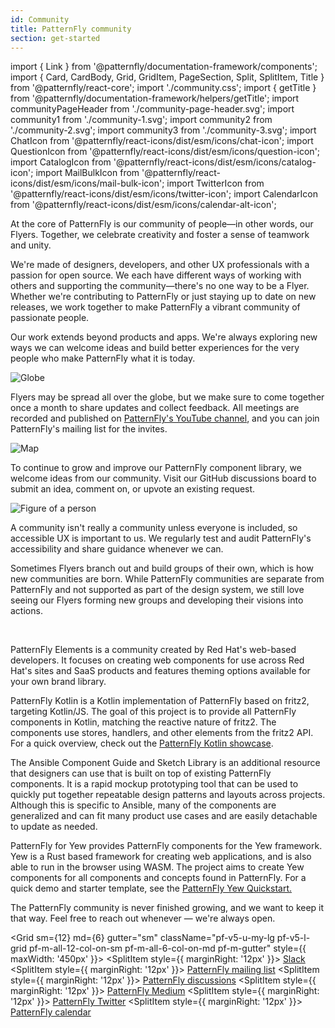 ```yaml
---
id: Community
title: PatternFly community
section: get-started
---
```


import { Link } from '@patternfly/documentation-framework/components';
import { Card, CardBody, Grid, GridItem, PageSection, Split, SplitItem, Title } from '@patternfly/react-core';
import './community.css';
import { getTitle } from '@patternfly/documentation-framework/helpers/getTitle';
import communityPageHeader from './community-page-header.svg';
import community1 from './community-1.svg';
import community2 from './community-2.svg';
import community3 from './community-3.svg';
import ChatIcon from '@patternfly/react-icons/dist/esm/icons/chat-icon';
import QuestionIcon from '@patternfly/react-icons/dist/esm/icons/question-icon';
import CatalogIcon from '@patternfly/react-icons/dist/esm/icons/catalog-icon';
import MailBulkIcon from '@patternfly/react-icons/dist/esm/icons/mail-bulk-icon';
import TwitterIcon from '@patternfly/react-icons/dist/esm/icons/twitter-icon';
import CalendarIcon from '@patternfly/react-icons/dist/esm/icons/calendar-alt-icon';

<div className="ws-community-page pf-m-light-100">
  <p>At the core of PatternFly is our community of people—in other words, our Flyers. Together, we celebrate creativity and foster a sense of teamwork and unity.</p>

  <Title size="3xl" className="ws-title pf-v5-u-mt-3xl" headingLevel="h2">Who we are</Title>
      <p>We're made of designers, developers, and other UX professionals with a passion for open source. We each have different ways of working with others and supporting the community—there's no one way to be a Flyer. Whether we're contributing to PatternFly or just staying up to date on new releases, we work together to make PatternFly a vibrant community of passionate people.</p>


  <Title size="3xl" className="pf-v5-u-mb-sm ws-page-title pf-v5-u-mt-3xl" headingLevel="h2">What we're building</Title>
  <p>Our work extends beyond products and apps. We're always exploring new ways we can welcome ideas and build better experiences for the very people who make PatternFly what it is today. </p>

  <Grid sm={12} md={4} hasGutter className="pf-v5-u-my-lg pf-v5-u-text-align-center ws-building-grid">
    <Card>
      <CardBody>
        <img src={community1} alt="Globe" className="ws-community-grid-img" />
        <Title size="xl" className="ws-title" headingLevel="h3">Building global connections</Title>
        <p>
          Flyers may be spread all over the globe, but we make sure to come together once a month to share updates and collect feedback. All meetings are recorded and published on <a href="https://www.youtube.com/channel/UCqLT0IEvYmb8z__9IFLSVyQ">PatternFly's YouTube channel</a>, and you can join PatternFly's mailing list for the invites.
        </p>
        <Title size="xl" className="ws-title" headingLevel="h3">
          <a href="https://www.redhat.com/mailman/listinfo/patternfly">Join our mailing list</a>
        </Title>
      </CardBody>
    </Card>
    <Card>
      <CardBody>
        <img src={community2} alt="Map" className="ws-community-grid-img" />
        <Title size="xl" className="ws-title" headingLevel="h3">Building new features</Title>
        <p>
          To continue to grow and improve our PatternFly component library, we welcome ideas from our community. Visit our GitHub discussions board to submit an idea, comment on, or upvote an existing request.
        </p>
        <Title size="xl" className="ws-title" headingLevel="h3">
          <a href="https://github.com/orgs/patternfly/discussions/categories/feature-requests">View or submit feature requests</a>
        </Title>
      </CardBody>
    </Card>
    <Card>
      <CardBody>
        <img src={community3} alt="Figure of a person" className="ws-community-grid-img" />
        <Title size="xl" className="ws-title" headingLevel="h3">Building accessible experiences</Title>
        <p>
          A community isn't really a community unless everyone is included, so accessible UX is important to us. We regularly test and audit PatternFly's accessibility and share guidance whenever we can.
        </p>
        <Title size="xl" className="ws-title" headingLevel="h3">
          <Link to="/accessibility/accessibility-fundamentals">
            Read our accessibility guide
          </Link>
        </Title>
      </CardBody>
    </Card>
  </Grid>

  <Title size="3xl" className="pf-v5-u-mb-sm ws-page-title pf-v5-u-mt-3xl" headingLevel="h2">Creating new communities</Title>
  <p>Sometimes Flyers branch out and build groups of their own, which is how new communities are born. While PatternFly communities are separate from PatternFly and not supported as part of the design system, we still love seeing our Flyers forming new groups and developing their visions into actions.</p>
  <br/>

  <Title size="xl" className="pf-v5-u-mb-sm ws-page-title pf-v5-u-mt-xl" headingLevel="h3"><a href="https://patternflyelements.org">PatternFly Elements</a></Title>
  <p> PatternFly Elements is a community created by Red Hat's web-based developers. It focuses on creating web components for use across Red Hat's sites and SaaS products and features theming options available for your own brand library.</p>

  <Title size="xl" className="pf-v5-u-mb-sm ws-page-title pf-v5-u-mt-xl" headingLevel="h3"><a href="https://github.com/patternfly-kotlin/patternfly-kotlin">PatternFly Kotlin</a></Title>
  <p>PatternFly Kotlin is a Kotlin implementation of PatternFly based on fritz2, targeting Kotlin/JS. The goal of this project is to provide all PatternFly components in Kotlin, matching the reactive nature of fritz2. The components use stores, handlers, and other elements from the fritz2 API. For a quick overview, check out the <a href="https://patternfly-kotlin.github.io/patternfly-kotlin-showcase/#home">PatternFly Kotlin showcase</a>.</p>

  <Title size="xl" className="pf-v5-u-mb-sm ws-page-title pf-v5-u-mt-xl" headingLevel="h3"><a href="https://www.sketch.com/s/6ccbd710-267d-4b69-9dae-bc19e1551056">Ansible Component Guide and Sketch Library</a></Title>
  <p>The Ansible Component Guide and Sketch Library is an additional resource that designers can use that is built on top of existing PatternFly components. It is a rapid mockup prototyping tool that can be used to quickly put together repeatable design patterns and layouts across projects. Although this is specific to Ansible, many of the components are generalized and can fit many product use cases and are easily detachable to update as needed.</p>

  <Title size="xl" className="pf-v5-u-mb-sm ws-page-title pf-v5-u-mt-xl" headingLevel="h3"><a href="https://github.com/patternfly-yew/patternfly-yew">PatternFly for Yew</a></Title>
  <p>PatternFly for Yew provides PatternFly components for the Yew framework. Yew is a Rust based framework for creating web applications, and is also able to run in the browser using WASM. The project aims to create Yew components for all components and concepts found in PatternFly. For a quick demo and starter template, see the <a href="https://github.com/patternfly-yew/patternfly-yew-quickstart">PatternFly Yew Quickstart.</a></p>

  <Title size="4xl" className="pf-v5-u-mb-lg ws-page-title ws-keep-growing pf-v5-u-mt-3xl" headingLevel="h2">Let's keep growing</Title>
  <p>The PatternFly community is never finished growing, and we want to keep it that way. Feel free to reach out whenever — we're always open.</p>

  <Grid sm={12} md={6} gutter="sm" className="pf-v5-u-my-lg pf-v5-l-grid pf-m-all-12-col-on-sm pf-m-all-6-col-on-md pf-m-gutter" style={{ maxWidth: '450px' }}>
    <GridItem>
      <Split>
        <SplitItem style={{ marginRight: '12px' }}><ChatIcon /></SplitItem>
        <SplitItem isFilled>
          <Title size="lg" className="ws-title" headingLevel="h3">Chat with us</Title>
          <a href="//join.slack.com/t/patternfly/shared_invite/zt-1npmqswgk-bF2R1E2rglV8jz5DNTezMQ" target="_blank" rel="noopener noreferrer">Slack</a>
        </SplitItem>
      </Split>
    </GridItem>
    <GridItem>
      <Split>
        <SplitItem style={{ marginRight: '12px' }}><MailBulkIcon /></SplitItem>
        <SplitItem isFilled>
          <Title size="lg" className="ws-title" headingLevel="h3">Stay in the loop</Title>
          <a href="//www.redhat.com/mailman/listinfo/patternfly" target="_blank" rel="noopener noreferrer">PatternFly mailing list</a>
        </SplitItem>
      </Split>
    </GridItem>
    <GridItem>
      <Split>
        <SplitItem style={{ marginRight: '12px' }}><QuestionIcon /></SplitItem>
        <SplitItem isFilled>
          <Title size="lg" className="ws-title" headingLevel="h3">Ask a question</Title>
          <a href="//github.com/orgs/patternfly/discussions" target="_blank" rel="noopener noreferrer">PatternFly discussions</a>
        </SplitItem>
      </Split>
    </GridItem>
    <GridItem>
      <Split>
        <SplitItem style={{ marginRight: '12px' }}><CatalogIcon /></SplitItem>
        <SplitItem isFilled>
          <Title size="lg" className="ws-title" headingLevel="h3">Read the latest</Title>
          <a href="//medium.com/patternfly" target="_blank" rel="noopener noreferrer">PatternFly Medium</a>
        </SplitItem>
      </Split>
    </GridItem>
    <GridItem>
      <Split>
        <SplitItem style={{ marginRight: '12px' }}><TwitterIcon /></SplitItem>
        <SplitItem isFilled>
          <Title size="lg" className="ws-title" headingLevel="h3">Send us a Tweet</Title>
          <a href="//twitter.com/patternfly" target="_blank" rel="noopener noreferrer">PatternFly Twitter</a>
        </SplitItem>
      </Split>
    </GridItem>
    <GridItem>
      <Split>
        <SplitItem style={{ marginRight: '12px' }}><CalendarIcon /></SplitItem>
        <SplitItem isFilled>
          <Title size="lg" className="ws-title" headingLevel="h3">Attend office hours</Title>
          <a href="//calendar.google.com/calendar/embed?src=patternflyteam%40gmail.com&ctz=America%2FNew_York" target="_blank" rel="noopener noreferrer">PatternFly calendar</a>
        </SplitItem>
      </Split>
    </GridItem>
  </Grid>
</div>
